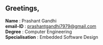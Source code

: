 ## Greetings,


**Name**           : Prashant Gandhi  
**email-ID**       : prashantgandhi7979@gmail.com  
**Degree**         : Computer Engineering  
**Specialisation** : Embedded Software Design  

